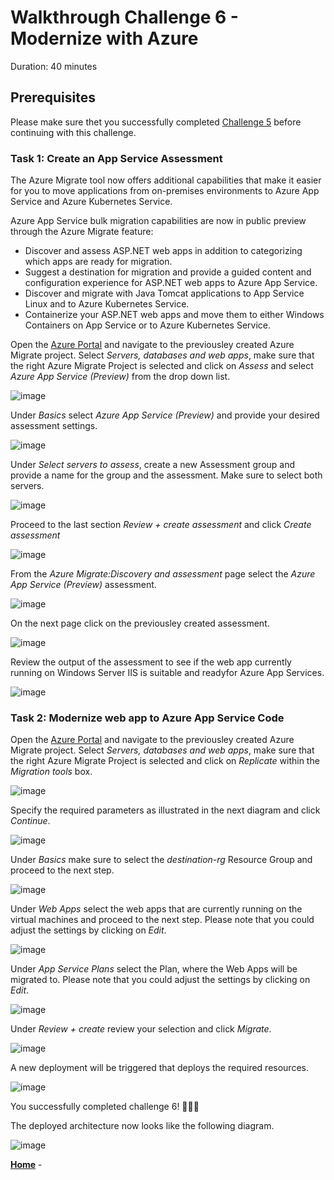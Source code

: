 # Walkthrough Challenge 6 - Modernize with Azure

Duration: 40 minutes

## Prerequisites

Please make sure thet you successfully completed [Challenge 5](../challenge-5/solution.md) before continuing with this challenge.

### **Task 1: Create an App Service Assessment**

The Azure Migrate tool now offers additional capabilities that make it easier for you to move applications from on-premises environments to Azure App Service and Azure Kubernetes Service.

Azure App Service bulk migration capabilities are now in public preview through the Azure Migrate feature:

* Discover and assess ASP.NET web apps in addition to categorizing which apps are ready for migration.
* Suggest a destination for migration and provide a guided content and configuration experience for ASP.NET web apps to Azure App Service.
* Discover and migrate with Java Tomcat applications to App Service Linux and to Azure Kubernetes Service.
* Containerize your ASP.NET web apps and move them to either Windows Containers on App Service or to Azure Kubernetes Service.

Open the [Azure Portal](https://portal.azure.com) and navigate to the previousley created Azure Migrate project. Select *Servers, databases and web apps*, make sure that the right Azure Migrate Project is selected and click on *Assess* and select *Azure App Service (Preview)* from the drop down list.

![image](./img/appservice1.png)

Under *Basics* select *Azure App Service (Preview)* and provide your desired assessment settings.

![image](./img/appservice2.png)

Under *Select servers to assess*, create a new Assessment group and provide a name for the group and the assessment. Make sure to select both servers.

![image](./img/appservice3.png)

Proceed to the last section *Review + create assessment* and click *Create assessment*

![image](./img/appservice4.png)

From the *Azure Migrate:Discovery and assessment* page select the *Azure App Service (Preview)* assessment.

![image](./img/appservice5.png)

On the next page click on the previousley created assessment.

![image](./img/appservice6.png)

Review the output of the assessment to see if the web app currently running on Windows Server IIS is suitable and readyfor Azure App Services.

![image](./img/appservice7.png)

### **Task 2: Modernize web app to Azure App Service Code**

Open the [Azure Portal](https://portal.azure.com) and navigate to the previousley created Azure Migrate project. Select *Servers, databases and web apps*, make sure that the right Azure Migrate Project is selected and click on *Replicate* within the *Migration tools* box.

![image](./img/modernize1.png)

Specify the required parameters as illustrated in the next diagram and click *Continue*.

![image](./img/modernize2.png)

Under *Basics* make sure to select the *destination-rg* Resource Group and proceed to the next step.

![image](./img/modernize3.png)

Under *Web Apps* select the web apps that are currently running on the virtual machines and proceed to the next step. Please note that you could adjust the settings by clicking on *Edit*.

![image](./img/modernize4.png)

Under *App Service Plans* select the Plan, where the Web Apps will be migrated to. Please note that you could adjust the settings by clicking on *Edit*.

![image](./img/modernize5.png)

Under *Review + create* review your selection and click *Migrate*.

![image](./img/modernize6.png)

A new deployment will be triggered that deploys the required resources.

![image](./img/modernize7.png)




You successfully completed challenge 6! 🚀🚀🚀

The deployed architecture now looks like the following diagram.

![image](./img/Challenge-6.jpg)


 **[Home](../../Readme.md)** -